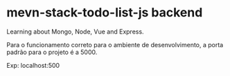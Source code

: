 # mevn-stack-todo-list-js backend
 Learning about Mongo, Node, Vue and Express.

 Para o funcionamento correto para o ambiente de desenvolvimento, a porta padrão para o projeto é a 5000.

 Exp: localhost:500
